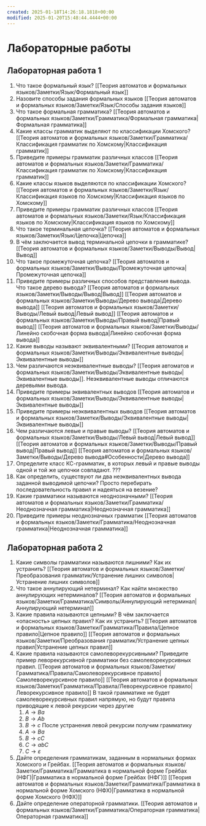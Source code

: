 ```yaml
---
created: 2025-01-18T14:26:18.1818+00:00
modified: 2025-01-20T15:48:44.4444+00:00
---
```

# Лабораторные работы
## Лабораторная работа 1
1. Что такое формальный язык?
   [[Теория автоматов и формальных языков/Заметки/Язык/Формальный язык]]
2. Назовите способы задания формальных языков
   [[Теория автоматов и формальных языков/Заметки/Язык/Способы задания языков]]
3. Что такое формальная грамматика?
   [[Теория автоматов и формальных языков/Заметки/Грамматика/Формальная грамматика|Формальная грамматика]]
4. Какие классы грамматик выделяют по классификации Хомского?
   [[Теория автоматов и формальных языков/Заметки/Грамматика/Классификация грамматик по Хомскому|Классификация грамматик]]
5. Приведите примеры грамматик различных классов
   [[Теория автоматов и формальных языков/Заметки/Грамматика/Классификация грамматик по Хомскому|Классификация грамматик]]
6. Какие классы языков выделяются по классификации Хомского?
   [[Теория автоматов и формальных языков/Заметки/Язык/Классификация языков по Хомскому|Классификация языков по Хомскому]]
7. Приведите примеры грамматик различных классов
   [[Теория автоматов и формальных языков/Заметки/Язык/Классификация языков по Хомскому|Классификация языков по Хомскому]]
8. Что такое терминальная цепочка?
   [[Теория автоматов и формальных языков/Заметки/Язык/Цепочка|Цепочка]]
9. В чём заключается вывод терминальной цепочки в грамматике?
   [[Теория автоматов и формальных языков/Заметки/Выводы/Вывод|Вывод]]
10. Что такое промежуточная цепочка?
    [[Теория автоматов и формальных языков/Заметки/Выводы/Промежуточная цепочка|Промежуточная цепочка]]
11. Приведите примеры различных способов представления вывода. Что такое дерево вывода?
    [[Теория автоматов и формальных языков/Заметки/Выводы/Вывод|Вывод]]
    [[Теория автоматов и формальных языков/Заметки/Выводы/Дерево вывода|Дерево вывода]] 
    [[Теория автоматов и формальных языков/Заметки/Выводы/Левый вывод|Левый вывод]]
    [[Теория автоматов и формальных языков/Заметки/Выводы/Правый вывод|Правый вывод]]
    [[Теория автоматов и формальных языков/Заметки/Выводы/Линейно скобочная форма вывода|Линейно скобочная форма вывода]]
12. Какие выводы называют эквивалентными?
    [[Теория автоматов и формальных языков/Заметки/Выводы/Эквивалентные выводы|Эквивалентные выводы]]
13. Чем различаются неэквивалентные выводы?
    [[Теория автоматов и формальных языков/Заметки/Выводы/Эквивалентные выводы|Эквивалентные выводы]]. Неэквивалентные выводы отличаются деревьями вывода.
14. Приведите примеры эквивалентных выводов
    [[Теория автоматов и формальных языков/Заметки/Выводы/Эквивалентные выводы|Эквивалентные выводы]]
15. Приведите примеры неэквивалентных выводов
    [[Теория автоматов и формальных языков/Заметки/Выводы/Эквивалентные выводы|Эквивалентные выводы]]
16. Чем различаются левые и правые выводы?
    [[Теория автоматов и формальных языков/Заметки/Выводы/Левый вывод|Левый вывод]]
    [[Теория автоматов и формальных языков/Заметки/Выводы/Правый вывод|Правый вывод]]
    [[Теория автоматов и формальных языков/Заметки/Выводы/Дерево вывода#Особенности|Дерево вывода]]
17. Определите класс КС-грамматик, в которых левый и правые выводы одной и той же цепочки совпадают.
    ???
18. Как определить, существуют ли два неэквивалентных вывода заданной выводимой цепочки?
    Просто перебирать последовательность правил и надеяться на везение?
19. Какие грамматики называются неоднозначными?
    [[Теория автоматов и формальных языков/Заметки/Грамматика/Неоднозначная грамматика|Неоднозначная грамматика]]
20. Приведите примеры неоднозначных грамматик
    [[Теория автоматов и формальных языков/Заметки/Грамматика/Неоднозначная грамматика|Неоднозначная грамматика]]
## Лабораторная работа 2
1. Какие символы грамматики называются лишними? Как их устранить?
   [[Теория автоматов и формальных языков/Заметки/Преобразования грамматик/Устранение лишних символов|Устранение лишних символов]]
2. Что такое аннулирующий нетерминал? Как найти множество аннулирующих нетерминалов?
   [[Теория автоматов и формальных языков/Заметки/Грамматика/Символы/Аннулирующий нетерминал|Аннулирующий нетерминал]]
3. Какие правила называются цепными? В чём заключается «опасность» цепных правил? Как их устранить?
   [[Теория автоматов и формальных языков/Заметки/Грамматика/Правила/Цепное правило|Цепное правило]]
   [[Теория автоматов и формальных языков/Заметки/Преобразования грамматик/Устранение цепных правил|Устранение цепных правил]]
4. Какие правила называются самолеворекурсивными? Приведите пример леворекурсивной грамматики без самолеворекурсивных правил.
   [[Теория автоматов и формальных языков/Заметки/Грамматика/Правила/Самолеворекурсивное правило|Самолеворекурсивное правило]]
   [[Теория автоматов и формальных языков/Заметки/Грамматика/Правила/Леворекурсивное правило|Леворекурсивное правило]]
   В такой грамматике не будет самолеворекурсивных правил напрямую, но будут правила приводящие к левой рекурсии через другие
   1. $A \rightarrow Ba$
   2. $B \rightarrow Ab$
   3. $B \rightarrow c$
   После устранения левой рекурсии получим грамматику
   1. $A \rightarrow Ba$
   2. $B \rightarrow cC$
   3. $C \rightarrow abC$
   4. $C \rightarrow \varepsilon$    
5. Дайте определения грамматикам, заданным в нормальных формах Хомского и Грейбах.
   [[Теория автоматов и формальных языков/Заметки/Грамматика/Грамматика в нормальной форме Грейбах (НФГ)|Грамматика в нормальной форме Грейбах (НФГ)]]
   [[Теория автоматов и формальных языков/Заметки/Грамматика/Грамматика в нормальной форме Хомского (НФХ)|Грамматика в нормальной форме Хомского (НФХ)]]
6. Дайте определение операторной грамматики.
   [[Теория автоматов и формальных языков/Заметки/Грамматика/Операторная грамматика|Операторная грамматика]]